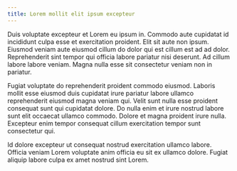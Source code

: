 ```yaml
---
title: Lorem mollit elit ipsum excepteur
---
```


Duis voluptate excepteur et Lorem eu ipsum in. Commodo aute cupidatat id incididunt culpa esse et exercitation proident. Elit sit aute non ipsum. Eiusmod veniam aute eiusmod cillum do dolor qui est cillum est ad ad dolor. Reprehenderit sint tempor qui officia labore pariatur nisi deserunt. Ad cillum labore labore veniam. Magna nulla esse sit consectetur veniam non in pariatur.

Fugiat voluptate do reprehenderit proident commodo eiusmod. Laboris mollit esse eiusmod duis cupidatat irure pariatur labore ullamco reprehenderit eiusmod magna veniam qui. Velit sunt nulla esse proident consequat sunt qui cupidatat dolore. Do nulla enim et irure nostrud labore sunt elit occaecat ullamco commodo. Dolore et magna proident irure nulla. Excepteur enim tempor consequat cillum exercitation tempor sunt consectetur qui.

Id dolore excepteur ut consequat nostrud exercitation ullamco labore. Officia veniam Lorem voluptate anim officia eu sit ex ullamco dolore. Fugiat aliquip labore culpa ex amet nostrud sint Lorem.